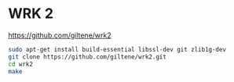 # WRK 2

https://github.com/giltene/wrk2


```sh
sudo apt-get install build-essential libssl-dev git zlib1g-dev
git clone https://github.com/giltene/wrk2.git
cd wrk2
make
```